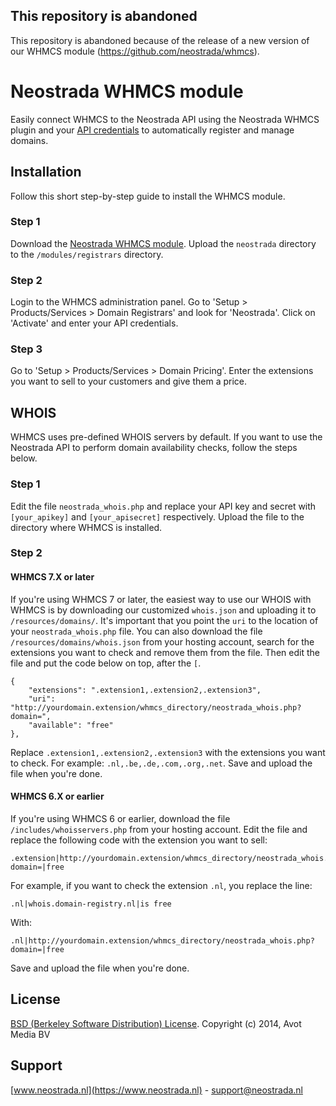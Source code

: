 ## This repository is abandoned

This repository is abandoned because of the release of a new version of our WHMCS module (https://github.com/neostrada/whmcs).

# Neostrada WHMCS module

Easily connect WHMCS to the Neostrada API using the Neostrada WHMCS plugin and your [API credentials](https://www.neostrada.nl/mijn-account/api.html) to automatically register and manage domains.

## Installation
Follow this short step-by-step guide to install the WHMCS module.

### Step 1
Download the [Neostrada WHMCS module](https://github.com/neostrada/neostrada-whmcs/archive/master.zip). Upload the `neostrada` directory to the `/modules/registrars` directory.

### Step 2
Login to the WHMCS administration panel. Go to 'Setup > Products/Services > Domain Registrars' and look for 'Neostrada'. Click on 'Activate' and enter your API credentials.

### Step 3
Go to 'Setup > Products/Services > Domain Pricing'. Enter the extensions you want to sell to your customers and give them a price.

## WHOIS
WHMCS uses pre-defined WHOIS servers by default. If you want to use the Neostrada API to perform domain availability checks, follow the steps below.

### Step 1
Edit the file `neostrada_whois.php` and replace your API key and secret with `[your_apikey]` and `[your_apisecret]` respectively. Upload the file to the directory where WHMCS is installed.

### Step 2
#### WHMCS 7.X or later
If you're using WHMCS 7 or later, the easiest way to use our WHOIS with WHMCS is by downloading our customized `whois.json` and uploading it to `/resources/domains/`. It's important that you point the `uri` to the location of your `neostrada_whois.php` file.
You can also download the file `/resources/domains/whois.json` from your hosting account, search for the extensions you want to check and remove them from the file. Then edit the file and put the code below on top, after the `[`.

```
{
    "extensions": ".extension1,.extension2,.extension3",
    "uri": "http://yourdomain.extension/whmcs_directory/neostrada_whois.php?domain=",
    "available": "free"
},
```

Replace `.extension1,.extension2,.extension3` with the extensions you want to check. For example: `.nl,.be,.de,.com,.org,.net`. Save and upload the file when you're done.

#### WHMCS 6.X or earlier
If you're using WHMCS 6 or earlier, download the file `/includes/whoisservers.php` from your hosting account. Edit the file and replace the following code with the extension you want to sell:

```
.extension|http://yourdomain.extension/whmcs_directory/neostrada_whois.php?domain=|free
```

For example, if you want to check the extension `.nl`, you replace the line:

`.nl|whois.domain-registry.nl|is free`

With:

`.nl|http://yourdomain.extension/whmcs_directory/neostrada_whois.php?domain=|free`

Save and upload the file when you're done.

## License
[BSD (Berkeley Software Distribution) License](http://www.opensource.org/licenses/bsd-license.php).
Copyright (c) 2014, Avot Media BV

## Support
[www.neostrada.nl](https://www.neostrada.nl) - support@neostrada.nl
